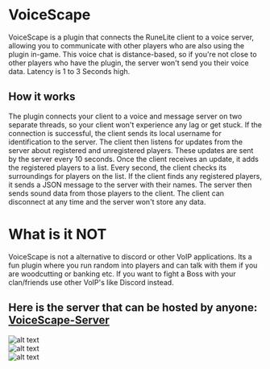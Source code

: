 # VoiceScape
VoiceScape is a plugin that connects the RuneLite client to a voice server, allowing you to communicate with other players who are also using the plugin in-game. This voice chat is distance-based, so if you're not close to other players who have the plugin, the server won't send you their voice data. Latency is 1 to 3 Seconds high.

## How it works
The plugin connects your client to a voice and message server on two separate threads, so your client won't experience any lag or get stuck. If the connection is successful, the client sends its local username for identification to the server. The client then listens for updates from the server about registered and unregistered players. These updates are sent by the server every 10 seconds. Once the client receives an update, it adds the registered players to a list. Every second, the client checks its surroundings for players on the list. If the client finds any registered players, it sends a JSON message to the server with their names. The server then sends sound data from those players to the client. The client can disconnect at any time and the server won't store any data.

# What is it NOT
VoiceScape is not a alternative to discord or other VoIP applications.
Its a fun plugin where you run random into players and can talk with them if you are woodcutting or banking etc.
If you want to fight a Boss with your clan/friends use other VoIP's like Discord instead.

## Here is the server that can be hosted by anyone: <br/> [VoiceScape-Server](https://github.com/derfurkan/VoiceScape-Server)
![alt text](https://i.ibb.co/bsYHxZ4/Screenshot-1.png)
<br/>
![alt text](https://i.ibb.co/YPRGTgh/Screenshot-2.png)
<br/>
![alt text](https://i.ibb.co/yk38HVp/Screenshot-1.png)

